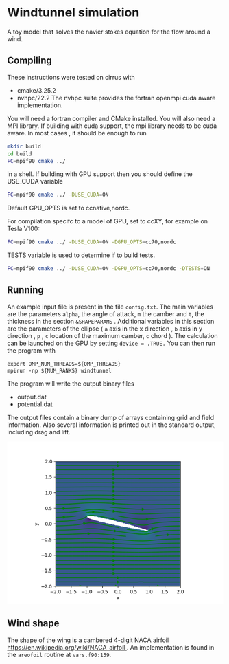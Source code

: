 # Windtunnel simulation
A toy model that solves the navier stokes equation for the flow around a wind.
## Compiling
These instructions were tested on cirrus with
- cmake/3.25.2
- nvhpc/22.2
The nvhpc suite provides the fortran openmpi cuda aware implementation.

You will need a fortran compiler and CMake installed. You will also need a MPI library. If building with cuda support, the mpi library needs to be cuda aware. In most cases , it should be enough to run 
```bash
mkdir build
cd build
FC=mpif90 cmake ../
```
in a shell.
If building with GPU support then you should define the USE_CUDA variable 
```bash
FC=mpif90 cmake ../ -DUSE_CUDA=ON
```
Default GPU_OPTS is set to ccnative,nordc.

For compilation specifc to a model of GPU, set to ccXY, for example on Tesla V100:
```bash
FC=mpif90 cmake ../ -DUSE_CUDA=ON -DGPU_OPTS=cc70,nordc
```

TESTS variable is used to determine if to build tests.
```bash
FC=mpif90 cmake ../ -DUSE_CUDA=ON -DGPU_OPTS=cc70,nordc -DTESTS=ON
```

## Running 
An example input file is present in the file `config.txt`. 
The main variables are the parameters `alpha`, the angle of attack, `m` the camber and  `t`, the thickness in the section `&SHAPEPARAMS` .
Additional variables in this section are the parameters of the ellipse ( `a` axis in the  x direction , `b` axis in y direction , `p` , `c` location of the maximum camber, `c` chord ).
The calculation can be launched on the GPU by setting `device = .TRUE.` 
You can then run the program with
```
export OMP_NUM_THREADS=${OMP_THREADS}
mpirun -np ${NUM_RANKS} windtunnel
```

The program will write the output binary files

- output.dat
- potential.dat 

The output files contain a binary dump of arrays containing grid and field information.
Also several information is printed out in the standard output, including drag and lift.

![Velocity](visualize/velocity.png)

## Wind shape
The shape of the wing is a cambered 4-digit NACA airfoil [https://en.wikipedia.org/wiki/NACA_airfoil ](https://en.wikipedia.org/wiki/NACA_airfoil) . An implementation is found in the `areofoil` routine at `vars.f90:159`.

